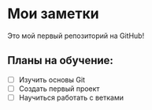 # Мои заметки

Это мой первый репозиторий на GitHub!

## Планы на обучение:
- [ ] Изучить основы Git
- [ ] Создать первый проект
- [ ] Научиться работать с ветками
